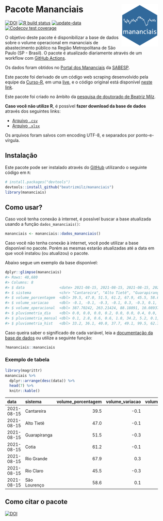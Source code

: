 
<!-- README.md is generated from README.Rmd. Please edit that file -->

# Pacote Mananciais <img src="man/figures/hexlogo.png" align="right" width = "120px"/>

<!-- badges: start -->

[![DOI](https://zenodo.org/badge/DOI/10.5281/zenodo.4733056.svg)](https://doi.org/10.5281/zenodo.4733056)
[![R build
status](https://github.com/beatrizmilz/mananciais/workflows/R-CMD-check/badge.svg)](https://github.com/beatrizmilz/mananciais/actions)
[![update-data](https://github.com/beatrizmilz/mananciais/actions/workflows/2-update_data.yaml/badge.svg)](https://github.com/beatrizmilz/mananciais/actions/workflows/2-update_data.yaml)
[![Codecov test
coverage](https://codecov.io/gh/beatrizmilz/mananciais/branch/master/graph/badge.svg)](https://codecov.io/gh/beatrizmilz/mananciais?branch=master)
<!-- badges: end -->

O objetivo deste pacote é disponibilizar a base de dados sobre o volume
operacional em mananciais de abastecimento público na Região
Metropolitana de São Paulo (SP - Brasil). O pacote é atualizado
diariamente através de um workflow com [GitHub
Actions](https://github.com/beatrizmilz/mananciais/actions).

Os dados foram obtidos no [Portal dos
Mananciais](http://mananciais.sabesp.com.br/Situacao) da
[SABESP](http://site.sabesp.com.br/site/Default.aspx).

Este pacote foi derivado de um código web scraping desenvolvido pela
equipe da [Curso-R](https://www.curso-r.com/), em uma
[live](https://youtu.be/jvZIxrMmOcQ), e o código original está
disponível [neste
link](https://github.com/curso-r/lives/blob/master/drafts/20200730_scraper_sabesp.R).

Este pacote foi criado no âmbito da [pesquisa de doutorado de Beatriz
Milz](https://beatrizmilz.github.io/tese/).

**Caso você não utilize R**, é possível **fazer download da base de
dados** através dos seguintes links:

  - [Arquivo
    `.csv`](https://github.com/beatrizmilz/mananciais/raw/master/inst/extdata/mananciais.csv)
  - [Arquivo
    `.xlsx`](https://github.com/beatrizmilz/mananciais/blob/master/inst/extdata/mananciais.xlsx?raw=true)

Os arquivos foram salvos com encoding UTF-8, e separados por
ponto-e-vírgula.

## Instalação

Este pacote pode ser instalado através do [GitHub](https://github.com/)
utilizando o seguinte código em `R`:

``` r
# install.packages("devtools")
devtools::install_github("beatrizmilz/mananciais")
library(mananciais)
```

## Como usar?

Caso você tenha conexão à internet, é possível buscar a base atualizada
usando a função `dados_mananciais()`:

``` r
mananciais <- mananciais::dados_mananciais() 
```

Caso você não tenha conexão à internet, você pode utilizar a base
disponível no pacote. Porém as mesmas estarão atualizadas até a data em
que você instalou (ou atualizou) o pacote.

Abaixo segue um exemplo da base disponível:

``` r
dplyr::glimpse(mananciais)
#> Rows: 48,680
#> Columns: 8
#> $ data                <date> 2021-08-15, 2021-08-15, 2021-08-15, 2021-08-15, 2…
#> $ sistema             <chr> "Cantareira", "Alto Tietê", "Guarapiranga", "Cotia…
#> $ volume_porcentagem  <dbl> 39.5, 47.0, 51.5, 61.2, 67.9, 45.5, 58.6, 39.6, 47…
#> $ volume_variacao     <dbl> -0.1, -0.1, -0.3, -0.1, 0.3, -0.3, 0.1, -0.1, -0.2…
#> $ volume_operacional  <dbl> 387.70242, 263.21424, 88.18891, 10.08937, 76.15271…
#> $ pluviometria_dia    <dbl> 0.0, 0.0, 0.0, 0.2, 0.0, 0.0, 0.4, 0.0, 0.0, 0.0, …
#> $ pluviometria_mensal <dbl> 0.1, 2.8, 0.6, 0.6, 1.0, 34.2, 5.2, 0.1, 2.8, 0.6,…
#> $ pluviometria_hist   <dbl> 33.2, 36.1, 40.0, 37.7, 49.1, 99.5, 62.7, 33.2, 36…
```

Caso queira saber o significado de cada variável, leia a [documentação
da base de
dados](https://beatrizmilz.github.io/mananciais/reference/mananciais.html)
ou utilize a seguinte função:

``` r
?mananciais::mananciais
```

### Exemplo de tabela

``` r
library(magrittr)
mananciais %>% 
  dplyr::arrange(desc(data)) %>% 
  head(7) %>%
  knitr::kable()
```

| data       | sistema      | volume\_porcentagem | volume\_variacao | volume\_operacional | pluviometria\_dia | pluviometria\_mensal | pluviometria\_hist |
| :--------- | :----------- | ------------------: | ---------------: | ------------------: | ----------------: | -------------------: | -----------------: |
| 2021-08-15 | Cantareira   |                39.5 |            \-0.1 |           387.70242 |               0.0 |                  0.1 |               33.2 |
| 2021-08-15 | Alto Tietê   |                47.0 |            \-0.1 |           263.21424 |               0.0 |                  2.8 |               36.1 |
| 2021-08-15 | Guarapiranga |                51.5 |            \-0.3 |            88.18891 |               0.0 |                  0.6 |               40.0 |
| 2021-08-15 | Cotia        |                61.2 |            \-0.1 |            10.08937 |               0.2 |                  0.6 |               37.7 |
| 2021-08-15 | Rio Grande   |                67.9 |              0.3 |            76.15271 |               0.0 |                  1.0 |               49.1 |
| 2021-08-15 | Rio Claro    |                45.5 |            \-0.3 |             6.22201 |               0.0 |                 34.2 |               99.5 |
| 2021-08-15 | São Lourenço |                58.6 |              0.1 |            52.07477 |               0.4 |                  5.2 |               62.7 |

## Como citar o pacote

[![DOI](https://zenodo.org/badge/DOI/10.5281/zenodo.4733056.svg)](https://doi.org/10.5281/zenodo.4733056)
